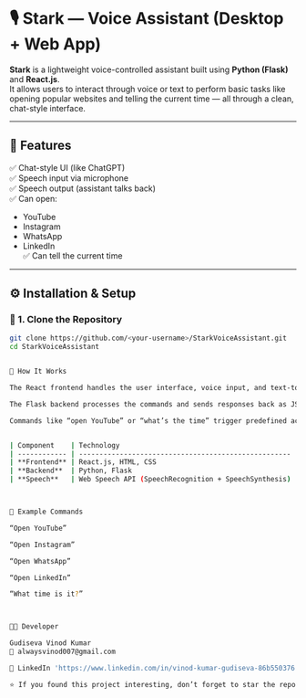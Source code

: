 # 🎙️ Stark — Voice Assistant (Desktop + Web App)

**Stark** is a lightweight voice-controlled assistant built using **Python (Flask)** and **React.js**.  
It allows users to interact through voice or text to perform basic tasks like opening popular websites and telling the current time — all through a clean, chat-style interface.

---

## 🚀 Features

✅ Chat-style UI (like ChatGPT)  
✅ Speech input via microphone  
✅ Speech output (assistant talks back)  
✅ Can open:
- YouTube  
- Instagram  
- WhatsApp  
- LinkedIn  
✅ Can tell the current time  

---

## ⚙️ Installation & Setup

### 🧩 1. Clone the Repository

```bash
git clone https://github.com/<your-username>/StarkVoiceAssistant.git
cd StarkVoiceAssistant


🔗 How It Works

The React frontend handles the user interface, voice input, and text-to-speech.

The Flask backend processes the commands and sends responses back as JSON.

Commands like “open YouTube” or “what’s the time” trigger predefined actions.


| Component    | Technology                                           |
| ------------ | ---------------------------------------------------- |
| **Frontend** | React.js, HTML, CSS                                  |
| **Backend**  | Python, Flask                                        |
| **Speech**   | Web Speech API (SpeechRecognition + SpeechSynthesis) |



🎤 Example Commands

“Open YouTube”

“Open Instagram”

“Open WhatsApp”

“Open LinkedIn”

“What time is it?”



👨‍💻 Developer

Gudiseva Vinod Kumar
📧 alwaysvinod007@gmail.com

🔗 LinkedIn 'https://www.linkedin.com/in/vinod-kumar-gudiseva-86b550376'

⭐ If you found this project interesting, don’t forget to star the repo and share your feedback!

